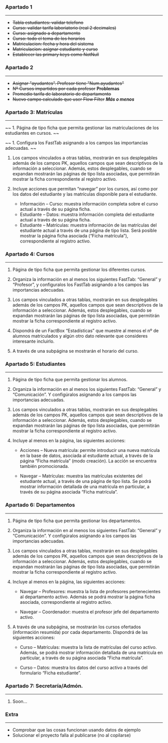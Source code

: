 

### Apartado 1
- - -
- ~~Tabla estudiantes: validar telefono~~
- ~~Curso: validar tarifa laboriatorio (real 2 decimales)~~
- ~~Curso: asignado a departamento~~
- ~~Curso: todo el tema de los horarios~~
- ~~Matriculacion: fecha y hora del sistema~~
- ~~Matriculacion: asignar estudiante y curso~~
- ~~Establecer las primary keys como NotNull~~

### Apartado 2
- - -
- ~~Asignar "ayudantes". Profesor tiene "Num.ayudantes"~~
- ~~Nº Cursos impartidos por cada profesor~~ **Problemas**
- ~~Promedio tarifa de laboratorio de departamento~~
- ~~Nuevo campo calculado que user Flow Filter~~ ***Más o menos***

### Apartado 3: Matrículas 
- - -
~~ 1. Página de tipo ficha que permita gestionar las matriculaciones de los estudiantes en cursos. ~~

~~ 1. Configura los FastTab asignando a los campos las importancias adecuadas. ~~

1. Los campos vinculados a otras tablas, mostrarán en sus desplegables además de los campos PK, aquellos campos que sean descriptivos de la información a seleccionar.
Además, estos desplegables, cuando se expandan mostrarán las páginas de tipo lista asociadas, que permitirán mostrar la ficha correspondiente al registro activo.

1. Incluye acciones que permitan “navegar” por los cursos, así como por los datos del estudiante y las matrículas disponible para el estudiante.

    - Información – Curso: muestra información completa sobre el curso actual a través de su página ficha.
    - Estudiante – Datos: muestra información completa del estudiante actual a través de su página ficha.
    - Estudiante – Matrículas: muestra información de las matrículas del estudiante actual a través de una página de tipo lista.
Será posible mostrar la página ficha asociada (“Ficha matrícula”), correspondiente al
registro activo. 

### Apartado 4: Cursos
- - -
1. Página de tipo ficha que permita gestionar los diferentes cursos.

1. Organiza la información en al menos los siguientes FastTab: “General” y “Profesor”, y configuralos los FastTab asignando a los campos las importancias adecuadas.

1. Los campos vinculados a otras tablas, mostrarán en sus desplegables además de los campos PK, aquellos campos que sean descriptivos de la información a seleccionar. Además, estos desplegables, cuando se expandan mostrarán las páginas de tipo lista asociadas, que permitirán mostrar la ficha correspondiente al registro activo.

1. Dispondrá de un FactBox “Estadísticas” que muestre al menos el nº de alumnos matriculados y algún otro dato relevante que consideres interesante incluirlo.

1. A través de una subpágina se mostrarán el horario del curso.

### Apartado 5: Estudiantes
- - -
1. Página de tipo ficha que permita gestionar los alumnos.

1. Organiza la información en al menos los siguientes FastTab: “General” y “Comunicación”. Y configúralos asignando a los campos las importancias adecuadas.

1. Los campos vinculados a otras tablas, mostrarán en sus desplegables además de los campos PK, aquellos campos que sean descriptivos de la información a seleccionar.
Además, estos desplegables, cuando se expandan mostrarán las páginas de tipo lista asociadas, que permitirán mostrar la ficha correspondiente al registro activo.

1. Incluye al menos en la página, las siguientes acciones:

    - Acciones – Nueva matrícula: permite introducir una nueva matrícula en la base de
datos, asociada al estudiante actual, a través de la página “Ficha matrícula” (modo
creación).
La acción se encuentra también promocionada.

    - Navegar – Matrículas: muestra las matrículas existentes del estudiante actual, a través
de una página de tipo lista.
Se podrá mostrar información detallada de una matrícula en particular, a través de su
página asociada “Ficha matrícula”.

### Apartado 6: Departamentos
- - -
1. Página de tipo ficha que permita gestionar los departamentos.

1. Organiza la información en al menos los siguientes FastTab: “General” y “Comunicación”. Y
configúralos asignando a los campos las importancias adecuadas.

1. Los campos vinculados a otras tablas, mostrarán en sus desplegables además de los campos
PK, aquellos campos que sean descriptivos de la información a seleccionar.
Además, estos desplegables, cuando se expandan mostrarán las páginas de tipo lista
asociadas, que permitirán mostrar la ficha correspondiente al registro activo.

1. Incluye al menos en la página, las siguientes acciones:

    - Navegar – Profesores: muestra la lista de profesores pertenecientes al departamento activo. Además se podrá mostrar la página ficha asociada, correspondiente al registro activo.

    - Navegar – Coordenador: muestra el profesor jefe del departamento activo.

1. A través de una subpágina, se mostrarán los cursos ofertados (información resumida) por cada departamento. Dispondrá de las siguientes acciones:

    - Curso – Matrículas: muestra la lista de matrículas del curso activo. Además, se podrá mostrar información detallada de una matrícula en particular, a través de su página asociada “Ficha matrícula”.

    - Curso – Datos: muestra los datos del curso activo a través del formulario “Ficha estudiante”.

### Apartado 7: Secretaría/Admón. 
- - -
1. Soon...

### Extra
- - -
- Comprobar que las cosas funcionan usando datos de ejemplo
- Solucionar el proyecto falla al publicarse (no al copilarse)